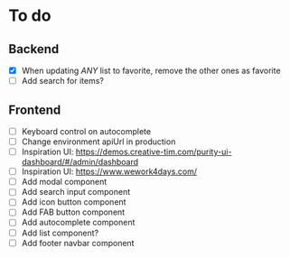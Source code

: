 # To do

## Backend
- [x] When updating *ANY* list to favorite, remove the other ones as favorite
- [ ] Add search for items?

## Frontend
- [ ] Keyboard control on autocomplete
- [ ] Change environment apiUrl in production
- [ ] Inspiration UI: https://demos.creative-tim.com/purity-ui-dashboard/#/admin/dashboard
- [ ] Inspiration UI: https://www.wework4days.com/
- [ ] Add modal component
- [ ] Add search input component
- [ ] Add icon button component
- [ ] Add FAB button component
- [ ] Add autocomplete component
- [ ] Add list component?
- [ ] Add footer navbar component
